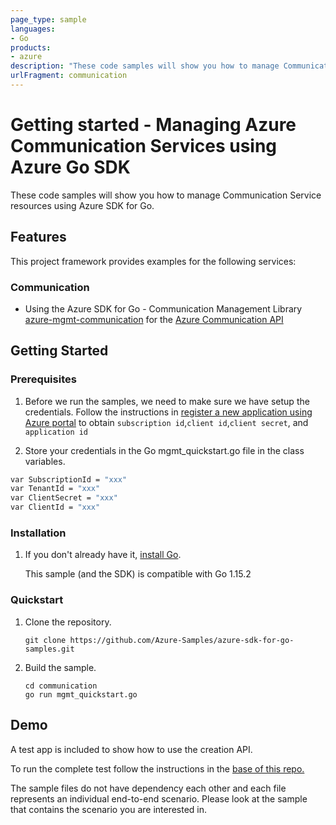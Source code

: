 ```yaml
---
page_type: sample
languages:
- Go
products:
- azure
description: "These code samples will show you how to manage Communication Service resources using Azure SDK for Go."
urlFragment: communication
---
```


# Getting started - Managing Azure Communication Services using Azure Go SDK

These code samples will show you how to manage Communication Service resources using Azure SDK for Go.

## Features

This project framework provides examples for the following services:

### Communication
* Using the Azure SDK for Go - Communication Management Library [azure-mgmt-communication](github.com/Azure/azure-sdk-for-go/services/preview/communication/mgmt/2020-08-20-preview/communication) for the [Azure Communication API](https://docs.microsoft.com/en-us/rest/api/communication/)

## Getting Started

### Prerequisites

1. Before we run the samples, we need to make sure we have setup the credentials. Follow the instructions in [register a new application using Azure portal](https://docs.microsoft.com/en-us/azure/active-directory/develop/howto-create-service-principal-portal) to obtain `subscription id`,`client id`,`client secret`, and `application id`

2. Store your credentials in the Go mgmt_quickstart.go file in the class variables.
```bash
var SubscriptionId = "xxx"
var TenantId = "xxx"
var ClientSecret = "xxx"
var ClientId = "xxx"
```

### Installation

1.  If you don't already have it, [install Go](https://golang.org/doc/install).

    This sample (and the SDK) is compatible with Go 1.15.2

### Quickstart

1.  Clone the repository.

    ```
    git clone https://github.com/Azure-Samples/azure-sdk-for-go-samples.git
    ```

2.  Build the sample.

    ```
    cd communication
    go run mgmt_quickstart.go
    ```

## Demo

A test app is included to show how to use the creation API.

To run the complete test follow the instructions in the [base of this repo.](https://github.com/Azure-Samples/azure-sdk-for-go-samples)

The sample files do not have dependency each other and each file represents an individual end-to-end scenario. Please look at the sample that contains the scenario you are interested in.

